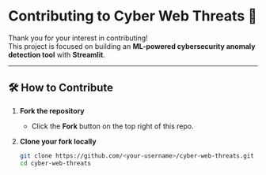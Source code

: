 # Contributing to Cyber Web Threats 🚀

Thank you for your interest in contributing!  
This project is focused on building an **ML-powered cybersecurity anomaly detection tool** with **Streamlit**.

---

## 🛠 How to Contribute

1. **Fork the repository**  
   - Click the **Fork** button on the top right of this repo.

2. **Clone your fork locally**
   ```bash
   git clone https://github.com/<your-username>/cyber-web-threats.git
   cd cyber-web-threats
